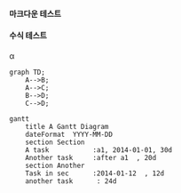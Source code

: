 #### 마크다운 테스트

#### 수식 테스트
&alpha;

```mermaid
graph TD;
    A-->B;
    A-->C;
    B-->D;
    C-->D;
```

```mermaid
gantt
    title A Gantt Diagram
    dateFormat  YYYY-MM-DD
    section Section
    A task           :a1, 2014-01-01, 30d
    Another task     :after a1  , 20d
    section Another
    Task in sec      :2014-01-12  , 12d
    another task      : 24d
  ```